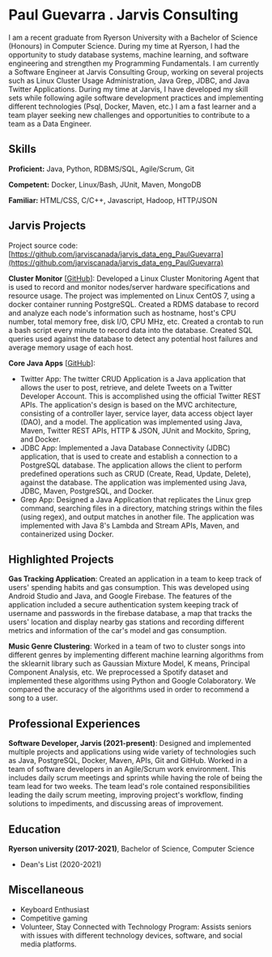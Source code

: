# Paul Guevarra . Jarvis Consulting

I am a recent graduate from Ryerson University with a Bachelor of Science (Honours) in Computer Science. During my time at Ryerson, I had the opportunity to study database systems, machine learning, and software engineering and strengthen my Programming Fundamentals. I am currently a Software Engineer at Jarvis Consulting Group, working on several projects such as Linux Cluster Usage Administration, Java Grep, JDBC, and Java Twitter Applications. During my time at Jarvis, I have developed my skill sets while following agile software development practices and implementing different technologies (Psql, Docker, Maven, etc.) I am a fast learner and a team player seeking new challenges and opportunities to contribute to a team as a Data Engineer.

## Skills

**Proficient:** Java, Python, RDBMS/SQL, Agile/Scrum, Git

**Competent:** Docker, Linux/Bash, JUnit, Maven, MongoDB

**Familiar:** HTML/CSS, C/C++, Javascript, Hadoop, HTTP/JSON

## Jarvis Projects

Project source code: [https://github.com/jarviscanada/jarvis_data_eng_PaulGuevarra](https://github.com/jarviscanada/jarvis_data_eng_PaulGuevarra)


**Cluster Monitor** [[GitHub](https://github.com/jarviscanada/jarvis_data_eng_PaulGuevarra/tree/master/linux_sql)]: Developed a Linux Cluster Monitoring Agent that is used to record and monitor nodes/server hardware specifications and resource usage. The project was implemented on Linux CentOS 7, using a docker container running PostgreSQL. Created a RDMS database to record and analyze each node's information such as hostname, host's CPU number, total memory free, disk I/O, CPU MHz, etc. Created a crontab to run a bash script every minute to record data into the database. Created SQL queries used against the database to detect any potential host failures and average memory usage of each host.

**Core Java Apps** [[GitHub](https://github.com/jarviscanada/jarvis_data_eng_PaulGuevarra/tree/master/core_java)]:
      
  - Twitter App: The twitter CRUD Application is a Java application that allows the user to post, retrieve, and delete Tweets on a Twitter Developer Account. This is accomplished using the official Twitter REST APIs. The application's design is based on the MVC architecture, consisting of a controller layer, service layer, data access object layer (DAO), and a model. The application was implemented using Java, Maven, Twitter REST APIs, HTTP & JSON, JUnit and Mockito, Spring, and Docker.
  - JDBC App: Implemented a Java Database Connectivity (JDBC) application, that is used to create and establish a connection to a PostgreSQL database. The application allows the client to perform predefined operations such as CRUD (Create, Read, Update, Delete), against the database. The application was implemented using Java, JDBC, Maven, PostgreSQL, and Docker. 
  - Grep App: Designed a Java Application that replicates the Linux grep command, searching files in a directory, matching strings within the files (using regex), and output matches in another file. The application was implemented with Java 8's Lambda and Stream APIs, Maven, and containerized using Docker. 


## Highlighted Projects
**Gas Tracking Application**: Created an application in a team to keep track of users' spending habits and gas consumption. This was developed using Android Studio and Java, and Google Firebase. The features of the application included a secure authentication system keeping track of username and passwords in the firebase database, a map that tracks the users' location and display nearby gas stations and recording different metrics and information of the car's model and gas consumption.

**Music Genre Clustering**: Worked in a team of two to cluster songs into different genres by implementing different machine learning algorithms from the sklearnit library such as Gaussian Mixture Model, K means, Principal Component Analysis, etc. We preprocessed a Spotify dataset and implemented these algorithms using Python and Google Colaboratory. We compared the accuracy of the algorithms used in order to recommend a song to a user.


## Professional Experiences

**Software Developer, Jarvis (2021-present)**:  Designed and implemented multiple projects and applications using wide variety of technologies such as Java, PostgreSQL, Docker, Maven, APIs, Git and GitHub. Worked in a team of software developers in an Agile/Scrum work environment. This includes daily scrum meetings and sprints while having the role of being the team lead for two weeks. The team lead's role contained responsibilities leading the daily scrum meeting, improving project's workflow, finding solutions to impediments, and discussing areas of improvement. 


## Education
**Ryerson university (2017-2021)**, Bachelor of Science, Computer Science
- Dean's List (2020-2021)


## Miscellaneous
- Keyboard Enthusiast
- Competitive gaming
- Volunteer, Stay Connected with Technology Program: Assists seniors with issues with different technology devices, software, and social media platforms.